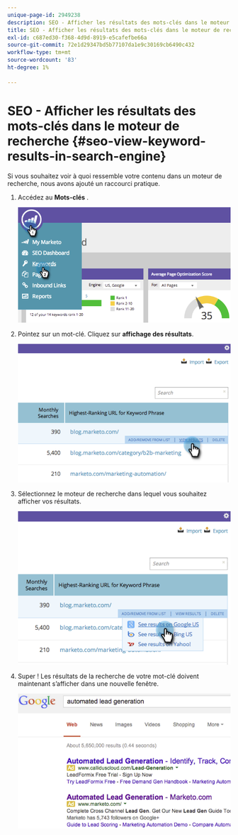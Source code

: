 ```yaml
---
unique-page-id: 2949238
description: SEO - Afficher les résultats des mots-clés dans le moteur de recherche - Documents Marketo - Documentation du produit
title: SEO - Afficher les résultats des mots-clés dans le moteur de recherche
exl-id: c687ed30-f368-4d9d-8919-e5cafefbe66a
source-git-commit: 72e1d29347bd5b77107da1e9c30169cb6490c432
workflow-type: tm+mt
source-wordcount: '83'
ht-degree: 1%

---
```


# SEO - Afficher les résultats des mots-clés dans le moteur de recherche {#seo-view-keyword-results-in-search-engine}

Si vous souhaitez voir à quoi ressemble votre contenu dans un moteur de recherche, nous avons ajouté un raccourci pratique.

1. Accédez au **Mots-clés** .

   ![](assets/image2014-9-18-13-3a33-3a58.png)

1. Pointez sur un mot-clé. Cliquez sur **affichage des résultats**.

   ![](assets/image2014-9-18-13-3a34-3a2.png)

1. Sélectionnez le moteur de recherche dans lequel vous souhaitez afficher vos résultats.

   ![](assets/image2014-9-18-13-3a34-3a16.png)

1. Super ! Les résultats de la recherche de votre mot-clé doivent maintenant s’afficher dans une nouvelle fenêtre.

   ![](assets/image2014-9-18-13-3a34-3a24.png)

